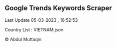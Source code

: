 

## Google Trends Keywords Scraper 
 
Last Update 05-03-2023 , 16:52:53

Country List :
VIETNAM.json



© Abdul Muttaqin 
